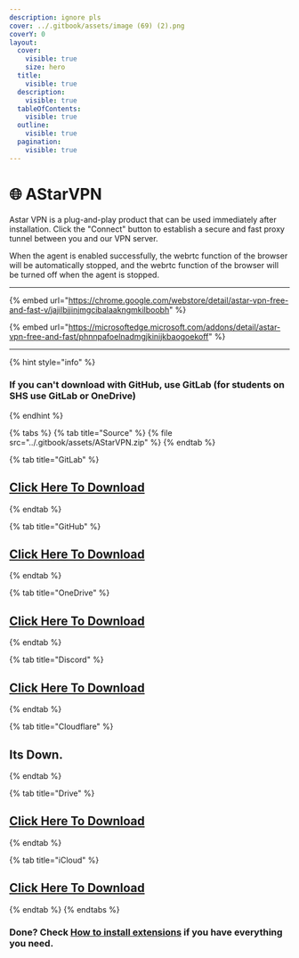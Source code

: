 ```yaml
---
description: ignore pls
cover: ../.gitbook/assets/image (69) (2).png
coverY: 0
layout:
  cover:
    visible: true
    size: hero
  title:
    visible: true
  description:
    visible: true
  tableOfContents:
    visible: true
  outline:
    visible: true
  pagination:
    visible: true
---
```


# 🌐 AStarVPN

Astar VPN is a plug-and-play product that can be used immediately after installation. Click the "Connect" button to establish a secure and fast proxy tunnel between you and our VPN server.

When the agent is enabled successfully, the webrtc function of the browser will be automatically stopped, and the webrtc function of the browser will be turned off when the agent is stopped.

***

{% embed url="https://chrome.google.com/webstore/detail/astar-vpn-free-and-fast-v/jajilbjjinjmgcibalaakngmkilboobh" %}

{% embed url="https://microsoftedge.microsoft.com/addons/detail/astar-vpn-free-and-fast/phnnpafoelnadmgjkinijkbaogoekoff" %}

***

{% hint style="info" %}
### If you can't download with GitHub, use GitLab (for students on SHS use GitLab or OneDrive)
{% endhint %}

{% tabs %}
{% tab title="Source" %}
{% file src="../.gitbook/assets/AStarVPN.zip" %}
{% endtab %}

{% tab title="GitLab" %}
## [Click Here To Download](https://gitlab.com/fozalors/fountaine/-/raw/main/apps/AStarVPN.zip)
{% endtab %}

{% tab title="GitHub" %}
## [Click Here To Download](https://github.com/golfista/fountaine/raw/main/apps/AStarVPN.zip)
{% endtab %}

{% tab title="OneDrive" %}
## [Click Here To Download](https://1drv.ms/u/s!AkX2q12uku0fgfEDxan-RcXYTRlHHg?e=Hc4xu6)
{% endtab %}

{% tab title="Discord" %}
## [Click Here To Download](https://cdn.discordapp.com/attachments/1113994556787146843/1151661800161546261/AStarVPN.zip)
{% endtab %}

{% tab title="Cloudflare" %}
## Its Down.
{% endtab %}

{% tab title="Drive" %}
## [Click Here To Download](https://drive.google.com/file/d/11Bugo112UCfVHoYCJwzYvEWEIXm8yKYJ/view?usp=drive\_link)
{% endtab %}

{% tab title="iCloud" %}
## [Click Here To Download](https://www.icloud.com/iclouddrive/00aKH9FLQbmR5CjFGxXwuz-rg#AStarVPN)
{% endtab %}
{% endtabs %}

### Done? Check [How to install extensions](../how-to-install/how-to-install-extension-on-another-browser.md) if you have everything you need.
